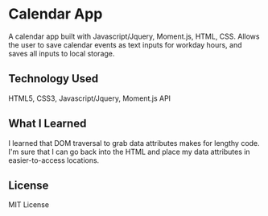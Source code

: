 # Calendar App
A calendar app built with Javascript/Jquery, Moment.js, HTML, CSS.  Allows the user to save calendar events as text inputs for workday hours, and saves all inputs to local storage.

## Technology Used
HTML5, CSS3, Javascript/Jquery, Moment.js API

## What I Learned
I learned that DOM traversal to grab data attributes makes for lengthy code.  I'm sure that I can go back into the HTML and place my data attributes in easier-to-access locations.

## License
MIT License
